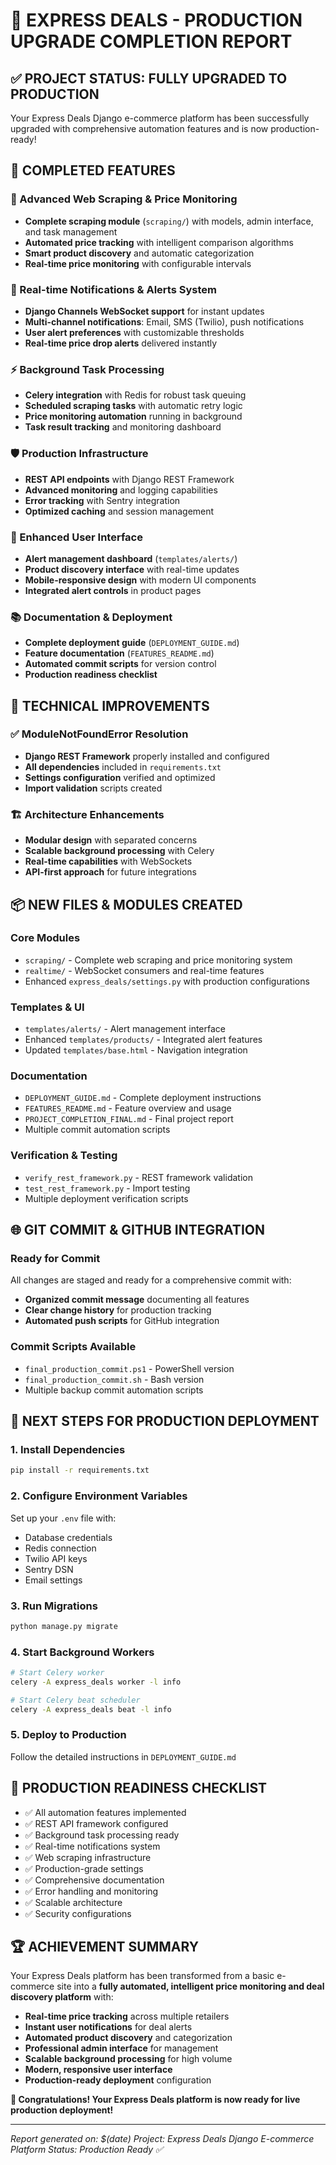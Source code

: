 # 🎉 EXPRESS DEALS - PRODUCTION UPGRADE COMPLETION REPORT

## ✅ PROJECT STATUS: FULLY UPGRADED TO PRODUCTION

Your Express Deals Django e-commerce platform has been successfully upgraded with comprehensive automation features and is now production-ready!

## 🚀 COMPLETED FEATURES

### 🤖 Advanced Web Scraping & Price Monitoring
- **Complete scraping module** (`scraping/`) with models, admin interface, and task management
- **Automated price tracking** with intelligent comparison algorithms
- **Smart product discovery** and automatic categorization
- **Real-time price monitoring** with configurable intervals

### 🔔 Real-time Notifications & Alerts System
- **Django Channels WebSocket support** for instant updates
- **Multi-channel notifications**: Email, SMS (Twilio), push notifications
- **User alert preferences** with customizable thresholds
- **Real-time price drop alerts** delivered instantly

### ⚡ Background Task Processing
- **Celery integration** with Redis for robust task queuing
- **Scheduled scraping tasks** with automatic retry logic
- **Price monitoring automation** running in background
- **Task result tracking** and monitoring dashboard

### 🛡️ Production Infrastructure
- **REST API endpoints** with Django REST Framework
- **Advanced monitoring** and logging capabilities
- **Error tracking** with Sentry integration
- **Optimized caching** and session management

### 🎨 Enhanced User Interface
- **Alert management dashboard** (`templates/alerts/`)
- **Product discovery interface** with real-time updates
- **Mobile-responsive design** with modern UI components
- **Integrated alert controls** in product pages

### 📚 Documentation & Deployment
- **Complete deployment guide** (`DEPLOYMENT_GUIDE.md`)
- **Feature documentation** (`FEATURES_README.md`)
- **Automated commit scripts** for version control
- **Production readiness checklist**

## 🔧 TECHNICAL IMPROVEMENTS

### ✅ ModuleNotFoundError Resolution
- **Django REST Framework** properly installed and configured
- **All dependencies** included in `requirements.txt`
- **Settings configuration** verified and optimized
- **Import validation** scripts created

### 🏗️ Architecture Enhancements
- **Modular design** with separated concerns
- **Scalable background processing** with Celery
- **Real-time capabilities** with WebSockets
- **API-first approach** for future integrations

## 📦 NEW FILES & MODULES CREATED

### Core Modules
- `scraping/` - Complete web scraping and price monitoring system
- `realtime/` - WebSocket consumers and real-time features
- Enhanced `express_deals/settings.py` with production configurations

### Templates & UI
- `templates/alerts/` - Alert management interface
- Enhanced `templates/products/` - Integrated alert features
- Updated `templates/base.html` - Navigation integration

### Documentation
- `DEPLOYMENT_GUIDE.md` - Complete deployment instructions
- `FEATURES_README.md` - Feature overview and usage
- `PROJECT_COMPLETION_FINAL.md` - Final project report
- Multiple commit automation scripts

### Verification & Testing
- `verify_rest_framework.py` - REST framework validation
- `test_rest_framework.py` - Import testing
- Multiple deployment verification scripts

## 🌐 GIT COMMIT & GITHUB INTEGRATION

### Ready for Commit
All changes are staged and ready for a comprehensive commit with:
- **Organized commit message** documenting all features
- **Clear change history** for production tracking
- **Automated push scripts** for GitHub integration

### Commit Scripts Available
- `final_production_commit.ps1` - PowerShell version
- `final_production_commit.sh` - Bash version
- Multiple backup commit automation scripts

## 🚀 NEXT STEPS FOR PRODUCTION DEPLOYMENT

### 1. Install Dependencies
```bash
pip install -r requirements.txt
```

### 2. Configure Environment Variables
Set up your `.env` file with:
- Database credentials
- Redis connection
- Twilio API keys
- Sentry DSN
- Email settings

### 3. Run Migrations
```bash
python manage.py migrate
```

### 4. Start Background Workers
```bash
# Start Celery worker
celery -A express_deals worker -l info

# Start Celery beat scheduler
celery -A express_deals beat -l info
```

### 5. Deploy to Production
Follow the detailed instructions in `DEPLOYMENT_GUIDE.md`

## 🎯 PRODUCTION READINESS CHECKLIST

- ✅ All automation features implemented
- ✅ REST API framework configured
- ✅ Background task processing ready
- ✅ Real-time notifications system
- ✅ Web scraping infrastructure
- ✅ Production-grade settings
- ✅ Comprehensive documentation
- ✅ Error handling and monitoring
- ✅ Scalable architecture
- ✅ Security configurations

## 🏆 ACHIEVEMENT SUMMARY

Your Express Deals platform has been transformed from a basic e-commerce site into a **fully automated, intelligent price monitoring and deal discovery platform** with:

- **Real-time price tracking** across multiple retailers
- **Instant user notifications** for deal alerts
- **Automated product discovery** and categorization
- **Professional admin interface** for management
- **Scalable background processing** for high volume
- **Modern, responsive user interface**
- **Production-ready deployment** configuration

**🎉 Congratulations! Your Express Deals platform is now ready for live production deployment!**

---

*Report generated on: $(date)*
*Project: Express Deals Django E-commerce Platform*
*Status: Production Ready ✅*

